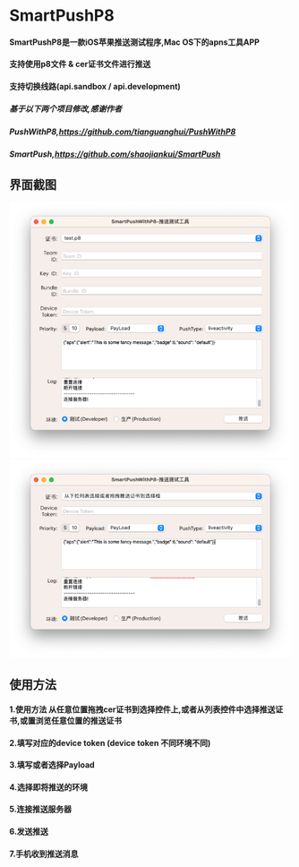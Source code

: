 # SmartPushP8
#### SmartPushP8是一款iOS苹果推送测试程序,Mac OS下的apns工具APP
#### 支持使用p8文件 & cer证书文件进行推送
#### 支持切换线路(api.sandbox / api.development)

##### 基于以下两个项目修改,感谢作者
##### PushWithP8,https://github.com/tianguanghui/PushWithP8
##### SmartPush,https://github.com/shaojiankui/SmartPush

## 界面截图
![image](https://github.com/buzhidaoqishenmemingzi/SmartPushP8/blob/master/demo_p8.png)
![image](https://github.com/buzhidaoqishenmemingzi/SmartPushP8/blob/master/demo_cer.png)

## 使用方法
#### 1.使用方法 从任意位置拖拽cer证书到选择控件上,或者从列表控件中选择推送证书,或置浏览任意位置的推送证书
#### 2.填写对应的device token  (device token 不同环境不同)
#### 3.填写或者选择Payload
#### 4.选择即将推送的环境
#### 5.连接推送服务器
#### 6.发送推送
#### 7.手机收到推送消息
